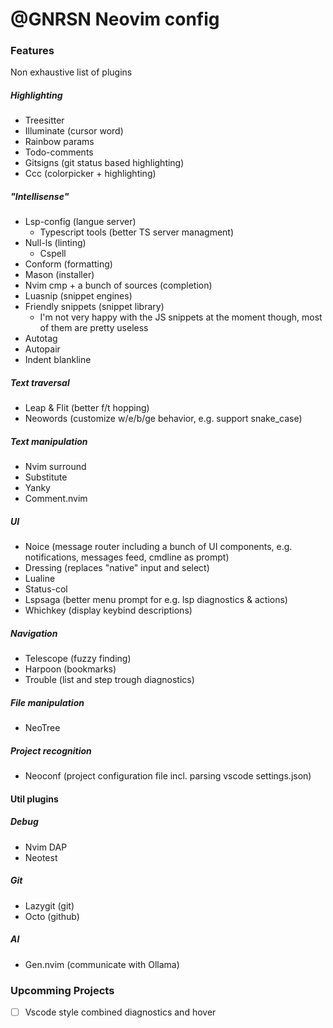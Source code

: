 # @GNRSN Neovim config

### Features

Non exhaustive list of plugins

##### Highlighting

- Treesitter
- Illuminate (cursor word)
- Rainbow params
- Todo-comments
- Gitsigns (git status based highlighting)
- Ccc (colorpicker + highlighting)

##### "Intellisense"

- Lsp-config (langue server)
  - Typescript tools (better TS server managment)
- Null-ls (linting)
  - Cspell
- Conform (formatting)
- Mason (installer)
- Nvim cmp + a bunch of sources (completion)
- Luasnip (snippet engines)
- Friendly snippets (snippet library)
  - I'm not very happy with the JS snippets at the moment though, most of them are pretty useless
- Autotag
- Autopair
- Indent blankline

##### Text traversal

- Leap & Flit (better f/t hopping)
- Neowords (customize w/e/b/ge behavior, e.g. support snake_case)

##### Text manipulation

- Nvim surround
- Substitute
- Yanky
- Comment.nvim

##### UI

- Noice (message router including a bunch of UI components, e.g. notifications, messages feed, cmdline as prompt)
- Dressing (replaces "native" input and select)
- Lualine
- Status-col
- Lspsaga (better menu prompt for e.g. lsp diagnostics & actions)
- Whichkey (display keybind descriptions)

##### Navigation

- Telescope (fuzzy finding)
- Harpoon (bookmarks)
- Trouble (list and step trough diagnostics)

##### File manipulation

- NeoTree

##### Project recognition

- Neoconf (project configuration file incl. parsing vscode settings.json)

#### Util plugins

##### Debug

- Nvim DAP
- Neotest

##### Git

- Lazygit (git)
- Octo (github)

##### AI

- Gen.nvim (communicate with Ollama)

### Upcomming Projects

- [ ] Vscode style combined diagnostics and hover
